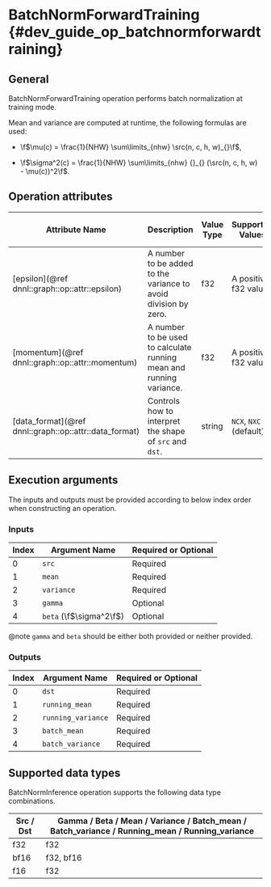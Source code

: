 BatchNormForwardTraining {#dev_guide_op_batchnormforwardtraining}
=================================================================

## General

BatchNormForwardTraining operation performs batch normalization at training mode.

Mean and variance are computed at runtime, the following formulas are used:

- \f$\mu(c) = \frac{1}{NHW} \sum\limits_{nhw} \src(n, c, h, w)_{}\f$,

- \f$\sigma^2(c) = \frac{1}{NHW} \sum\limits_{nhw} {}_{} (\src(n, c, h, w) - \mu(c))^2\f$.

## Operation attributes

Attribute Name | Description | Value Type |Supported Values | Required or Optional
-- | -- | --| --|--
[epsilon](@ref dnnl::graph::op::attr::epsilon) | A number to be added to the variance to avoid division by zero. |f32 |A positive f32 value  | Required
[momentum](@ref dnnl::graph::op::attr::momentum) | A number to be used to calculate running mean and running variance. |f32 |A positive f32 value  | Optional
[data_format](@ref dnnl::graph::op::attr::data_format) |Controls how to interpret the shape of `src` and `dst`.| string|`NCX`, `NXC` (default) | Optional

## Execution arguments

The inputs and outputs must be provided according to below index order when
constructing an operation.

### Inputs

Index | Argument Name | Required or Optional
-- | -- | --
0|`src` | Required
1|`mean` | Required
2|`variance`|Required
3|`gamma` | Optional
4|`beta` (\f$\sigma^2\f$)|Optional

@note `gamma` and `beta` should be either both provided or neither provided.

### Outputs

Index | Argument Name | Required or Optional
-- | -- | --
0|`dst` | Required
1|`running_mean` | Required
2|`running_variance` | Required
3|`batch_mean` | Required
4|`batch_variance` | Required

## Supported data types

BatchNormInference operation supports the following data type combinations.

Src / Dst | Gamma / Beta / Mean / Variance / Batch_mean / Batch_variance / Running_mean / Running_variance
--|--
f32 | f32
bf16 | f32, bf16
f16 | f32
